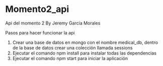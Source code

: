 # Momento2_api
Api del momento 2 By Jeremy García Morales

Pasos para hacer funcionar la api
1. Crear una base de datos en mongo con el nombre medical_db, dentro de la base de datos crear una colección llamada sessions
2. Ejecutar el comando npm install para instalar todas las dependencias
3. Ejecutar el comando npm start para iniciar la aplicación
